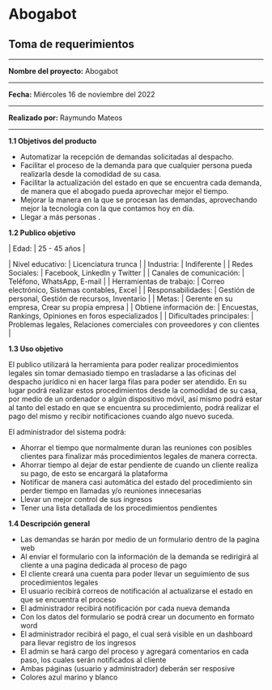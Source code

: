 # Abogabot

## Toma de requerimientos

---

**Nombre del proyecto:** Abogabot

---

**Fecha:** Miércoles 16 de noviembre del 2022

---

**Realizado por:** Raymundo Mateos

---

**1.1 Objetivos del producto**

- Automatizar la recepción de demandas solicitadas al despacho.
- Facilitar el proceso de la demanda para que cualquier persona pueda realizarla desde la comodidad de su casa.
- Facilitar la actualización del estado en que se encuentra cada demanda, de manera que el abogado pueda aprovechar mejor el tiempo.
- Mejorar la manera en la que se procesan las demandas, aprovechando mejor la tecnología con la que contamos hoy en día.
- Llegar a más personas .

**1.2 Publico objetivo**

| Edad: | 25 - 45 años |
<!-- | --- | --- | -->
| Nivel educativo: | Licenciatura trunca |
| Industria: | Indiferente |
| Redes Sociales: | Facebook, LinkedIn y Twitter |
| Canales de comunicación: | Teléfono, WhatsApp, E-mail |
| Herramientas de trabajo: | Correo electrónico, Sistemas contables, Excel |
| Responsabilidades: | Gestión de personal, Gestión de recursos, Inventario |
| Metas: | Gerente en su empresa, Crear su propia empresa |
| Obtiene información de: | Encuestas, Rankings, Opiniones en foros especializados |
| Dificultades principales: | Problemas legales, Relaciones comerciales con proveedores y con clientes |

**1.3 Uso objetivo**

El publico utilizará la herramienta para poder realizar procedimientos legales sin tomar demasiado tiempo en trasladarse a las oficinas del despacho jurídico ni en hacer larga filas para poder ser atendido. En su lugar podrá realizar estos procedimientos desde la comodidad de su casa, por medio de un ordenador o algún dispositivo móvil, así mismo podrá estar al tanto del estado en que se encuentra su procedimiento, podrá realizar el pago del mismo y recibir notificaciones cuando algo nuevo suceda.

El administrador del sistema podrá:

- Ahorrar el tiempo que normalmente duran las reuniones con posibles clientes para finalizar más procedimientos legales de manera correcta.
- Ahorrar tiempo al dejar de estar pendiente de cuando un cliente realiza su pago, de esto se encargará la plataforma
- Notificar de manera casi automática del estado del procedimiento sin perder tiempo en llamadas y/o reuniones innecesarias
- Llevar un mejor control de sus ingresos
- Tener una lista detallada de los procedimientos pendientes

**1.4 Descripción general**

- Las demandas se harán por medio de un formulario dentro de la pagina web
- Al enviar el formulario con la información de la demanda se redirigirá al cliente a una pagina dedicada al proceso de pago
- El cliente creará una cuenta para poder llevar un seguimiento de sus procedimientos legales
- El usuario recibirá correos de notificación al actualizarse el estado en que se encuentra el proceso
- El administrador recibirá notificación por cada nueva demanda
- Con los datos del formulario se podrá crear un documento en formato word
- El administrador recibirá el pago, el cual será visible en un dashboard para llevar registro de los ingresos
- El admin se hará cargo del proceso y agregará comentarios en cada paso, los cuales serán notificados al cliente
- Ambas páginas (usuario y administrador) deberán ser resposive
- Colores azul marino y blanco